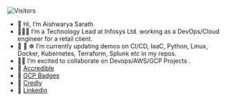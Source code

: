 ![Visitors](https://api.visitorbadge.io/api/visitors?path=https%3A%2F%2Fgithub.com%2Faishwaryasarath%2Faishwaryasarath&countColor=%23263759&style=plastic)

- 👋 Hi, I’m Aishwarya Sarath.
- 👩🏽‍💻 I’m a Technology Lead at Infosys Ltd. working as a DevOps/Cloud engineer for a retail client.
- 🐍 :whale: ☸️ I’m currently updating demos on CI/CD, IaaC, Python, Linux, Docker, Kubernetes, Terraform, Splunk etc in my repos.
- 🤝🏽 I’m excited to collaborate on Devops/AWS/GCP Projects .
- 🔗 [Accredible](https://www.credential.net/profile/aiswaryasarath755135/wallet)
- 🔗 [GCP Badges](https://www.cloudskillsboost.google/public_profiles/fc01e575-e3cd-4f3b-a0ce-7741c07e83f3)
- 🔗 [Credly](https://www.credly.com/users/aiswarya-sarath/badges)
- 🔗 [Linkedin](https://www.linkedin.com/in/aishwaryasarath/)

<!---
aishwaryasarath/aishwaryasarath is a ✨ special ✨ repository because its `README.md` (this file) appears on your GitHub profile.
You can click the Preview link to take a look at your changes.
--->
